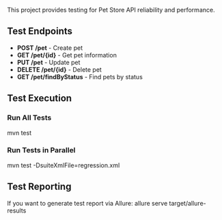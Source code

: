 This project provides testing for Pet Store API reliability and performance.

## Test Endpoints

- **POST /pet** - Create pet
- **GET /pet/{id}** - Get pet information
- **PUT /pet** - Update pet
- **DELETE /pet/{id}** - Delete pet  
- **GET /pet/findByStatus** - Find pets by status

## Test Execution

### Run All Tests
mvn test

### Run Tests in Parallel
mvn test -DsuiteXmlFile=regression.xml

## Test Reporting

If you want to generate test report via Allure:
allure serve target/allure-results
